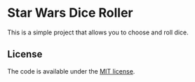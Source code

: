 # Star Wars Dice Roller

This is a simple project that allows you to choose and roll dice.

## License

The code is available under the [MIT license](LICENSE.txt).
